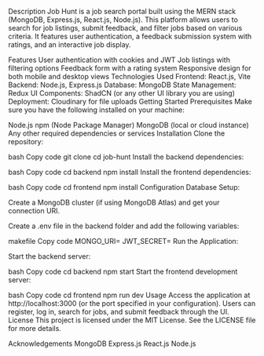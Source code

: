 Description
Job Hunt is a job search portal built using the MERN stack (MongoDB, Express.js, React.js, Node.js). This platform allows users to search for job listings, submit feedback, and filter jobs based on various criteria. It features user authentication, a feedback submission system with ratings, and an interactive job display.

Features
User authentication with cookies and JWT
Job listings with filtering options
Feedback form with a rating system
Responsive design for both mobile and desktop views
Technologies Used
Frontend: React.js, Vite
Backend: Node.js, Express.js
Database: MongoDB
State Management: Redux
UI Components: ShadCN (or any other UI library you are using)
Deployment: Cloudinary for file uploads
Getting Started
Prerequisites
Make sure you have the following installed on your machine:

Node.js
npm (Node Package Manager)
MongoDB (local or cloud instance)
Any other required dependencies or services
Installation
Clone the repository:

bash
Copy code
git clone <repository-url>
cd job-hunt
Install the backend dependencies:

bash
Copy code
cd backend
npm install
Install the frontend dependencies:

bash
Copy code
cd frontend
npm install
Configuration
Database Setup:

Create a MongoDB cluster (if using MongoDB Atlas) and get your connection URI.

Create a .env file in the backend folder and add the following variables:

makefile
Copy code
MONGO_URI=<your-mongodb-connection-uri>
JWT_SECRET=<your-jwt-secret-key>
Run the Application:

Start the backend server:

bash
Copy code
cd backend
npm start
Start the frontend development server:

bash
Copy code
cd frontend
npm run dev
Usage
Access the application at http://localhost:3000 (or the port specified in your configuration).
Users can register, log in, search for jobs, and submit feedback through the UI.
License
This project is licensed under the MIT License. See the LICENSE file for more details.

Acknowledgements
MongoDB
Express.js
React.js
Node.js
